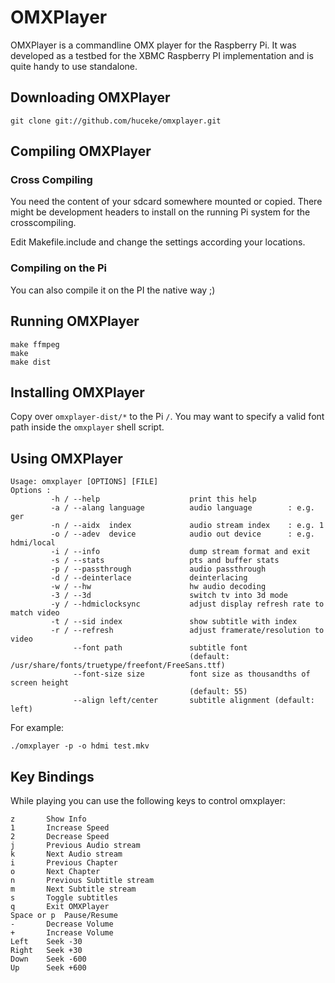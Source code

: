 OMXPlayer
=========

OMXPlayer is a commandline OMX player for the Raspberry Pi. It was developed as
a testbed for the XBMC Raspberry PI implementation and is quite handy to use
standalone. 

Downloading OMXPlayer
---------------------

    git clone git://github.com/huceke/omxplayer.git

Compiling OMXPlayer
-------------------

### Cross Compiling

You need the content of your sdcard somewhere mounted or copied. There might be
development headers to install on the running Pi system for the crosscompiling.

Edit Makefile.include and change the settings according your locations.

### Compiling on the Pi

You can also compile it on the PI the native way ;)

Running OMXPlayer
-----------------

    make ffmpeg
    make
    make dist

Installing OMXPlayer
--------------------

Copy over `omxplayer-dist/*` to the Pi `/`. You may want to specify a valid font
path inside the `omxplayer` shell script.

Using OMXPlayer
---------------

    Usage: omxplayer [OPTIONS] [FILE]
    Options :
             -h / --help                    print this help
             -a / --alang language          audio language        : e.g. ger
             -n / --aidx  index             audio stream index    : e.g. 1
             -o / --adev  device            audio out device      : e.g. hdmi/local
             -i / --info                    dump stream format and exit
             -s / --stats                   pts and buffer stats
             -p / --passthrough             audio passthrough
             -d / --deinterlace             deinterlacing
             -w / --hw                      hw audio decoding
             -3 / --3d                      switch tv into 3d mode
             -y / --hdmiclocksync           adjust display refresh rate to match video
             -t / --sid index               show subtitle with index
             -r / --refresh                 adjust framerate/resolution to video
                  --font path               subtitle font
                                            (default: /usr/share/fonts/truetype/freefont/FreeSans.ttf)
                  --font-size size          font size as thousandths of screen height
                                            (default: 55)
                  --align left/center       subtitle alignment (default: left)

For example:

    ./omxplayer -p -o hdmi test.mkv

Key Bindings
------------

While playing you can use the following keys to control omxplayer:

    z		Show Info
    1		Increase Speed
    2		Decrease Speed
    j		Previous Audio stream
    k		Next Audio stream
    i		Previous Chapter
    o		Next Chapter
    n		Previous Subtitle stream
    m		Next Subtitle stream
    s		Toggle subtitles
    q		Exit OMXPlayer
    Space or p	Pause/Resume
    -		Decrease Volume
    +		Increase Volume
    Left	Seek -30
    Right	Seek +30
    Down	Seek -600
    Up		Seek +600
